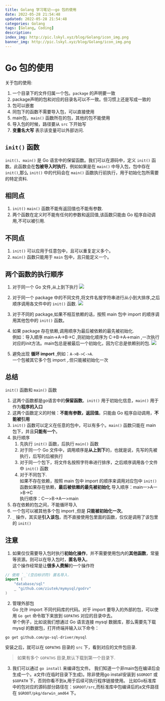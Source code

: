 ```yaml
---
title: Golang 学习笔记——go 包的使用
date: 2022-05-28 21:54:48
updated: 2022-05-28 21:54:48
categories: Golang
tags: [Golang, Coding]
description: 
index_img: http://pic.lskyl.xyz/blog/Golang/icon_img.png
banner_img: http://pic.lskyl.xyz/blog/Golang/icon_img.png
---
```


# Go 包的使用

关于包的使用:  

1. 一个目录下的文件归属一个包。`package` 的声明要一致  
2. package声明的包和对应的目录名可以不一致。但习惯上还是写成一致的  
3. 包可以嵌套  
4. 同包下的函数不需要导入包，可以直接使用  
5. main包，`main()` 函数所在的包，其他的包不能使用  
6. 导入包的时候，路径要从 `src` 下开始写  
7. **变量名大写** 表示该变量可以外部访问.

## `init()` 函数

`init()`、`main()` 是 Go 语言中的保留函数。我们可以在源码中，定义 `init()` 函数。此函数会在**包被导入时执行**，例如如果是在 `main()` 中导入包，包中存在 `init()`,那么 `init()` 中的代码会在 `main()` 函数执行前执行，用于初始化包所需要的特定资料.

## 相同点

1. `init()` `main()` 函数不能有返回值也不能有参数.  
2. 两个函数在定义时不能有任何的参数和返回值,该函数只能由 Go 程序自动调用,不可以被引用.

## 不同点

1. `init()` 可以应用于任意包中，且可以重复定义多个。  
2. `main()` 函数只能用于 `main` 包中，且只能定义一个。

## 两个函数的执行顺序

1. 对于同一个 Go 文件,从上到下执行
![](http://pic.lskyl.xyz/blog/Golang/package-1.png-picsmall)  

2. 对于同一个 package 中的不同文件,将文件名按字符串进行从小到大排序,之后顺序调用各文件中的 `init()` 函数.
![](http://pic.lskyl.xyz/blog/Golang/package-2.png-picsmall)  

3. 对于不同的 package,如果不相互依赖的话，按照 main 包中 import 的顺序调用其他包中的 `init()` 函数。

4. 如果 package 存在依赖,调用顺序为最后被依赖的最先被初始化.  
例如：导入顺序 main->A->B->C ,则初始化顺序为 C->B->A->main ,一次执行对应的init方法。main包总是被最后一个初始化，因为它总是依赖别的包.
![](http://pic.lskyl.xyz/blog/Golang/package-3.png-picsmall)  

5. 避免出现 **循环 import** ,例如：`A->B->C->A`.  
一个包被其它多个包 import ,.但只能被初始化一次  

## 总结

`init()` 函数和 `main()` 函数

1. 这两个函数都是go语言中的**保留函数**。`init()` 用于初始化信息，`main()` 用于作为**程序的入口**
2. 这两个函数定义的时候：**不能有参数，返回值**。只能由 Go 程序自动调用，**不能被引用**
3. `init()` 函数可以定义在任意的包中，可以有多个。`main()` 函数只能在 main 包下，并且**只能有一个**。
4. 执行顺序
   1. 先执行 `init()` 函数，后执行 `main()` 函数  
   2. 对于同一个 Go 文件中，调用顺序是**从上到下**的，也就是说，先写的先被执行，后写的后被执行  
   3. 对于同一个包下，将文件名按照字符串进行排序，之后顺序调用各个文件中 `init()` 函数  
   4. 对于不同包下.  
   如果不存在依赖，按照 main 包中 import 的顺序来调用对应包中   `init()` 函数如果存在依赖，**最后被依赖的最先被初始化**
   导入顺序：main一>A一>B->C  
   执行顺序：C一>B->A一>main  
5. 存在依赖的包之间，不能循环导入
6. 一个包可以被其他多个包 import ,但是 **只能被初始化一次**。  
7. `_` 操作，其实是**引入该包**，而不直接使用包里面的函数，仅仅是调用了该包里的 `init()`

## 注意

1. 如果仅仅需要导入包时执行**初始化操作**，并不需要使用包内的**其他函数**，常量等资源。则可以在导入包时，**匿名导入**。  
这个操作经常是让**很多人费解**的一个操作符  

```go
// 使用 `_`(空白标识符) 匿名导入.
import (
    "database/sql"
    _ "github.com/ziutek/mymysql/godrv"
)
```

2. 管理外部包  
Go 允许 import 不同代码库的代码。对于 import 要导入的外部的包，可以使用 `Go get` 命令取下来放到 `GOPATHS` 对应的目录中去。  
举个例子，比如说我们想通过 Go 语言连接 mysql 数据库，那么需要先下载 mysql 的数据包，打开终端并输入以下命令：  

```shell
go get github.com/go-sql-driver/mysql
```

安装之后，就可以在 `GOPATHS` 目录的 `src` 下，看到对应的文件包目录.
> 如果有多个 `GOPATHS` 目录,默认下载到第一个目录下.

3. 我们可以通过 `go install` 来编译包文件。
我们知道一个非main包在编译后会生成一个。a文件(在临时目录下生成)。除非使用go install安装到 `$GOROOT` 或 `$GOPATH` 下，否则你看不到a,用于后续可执行程序链接使用。
比如Go标准库中的包对应的源码部分路径在：`$GROOT/src`,而标准库中包编译后的a文件路径在 `$GROOT/pkg/darwin_amd64` 下。
